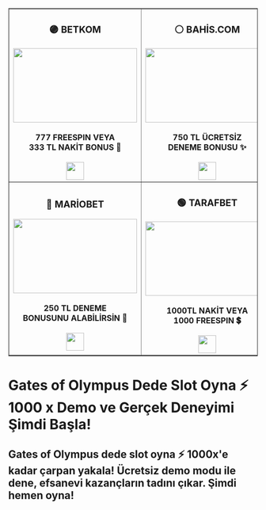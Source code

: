 <table border="1" cellpadding="20" width="900">
<tr>
<td align="center" width="300">
<h3>🟣 BETKOM</h3>
<a href="https://shortlinkapp.com/betkom" target="_blank">
  <img src="https://r.resimlink.com/RU-DtsSkz.jpg" width="250" height="150">
</a><br><br>
<strong>777 FREESPIN VEYA<br>333 TL NAKİT BONUS 🎰</strong><br><br>
<a href="https://shortlinkapp.com/betkom" target="_blank">
  <img src="https://img.shields.io/badge/KAZANMAK_İÇİN_TIKLA-FF0033?style=for-the-badge&labelColor=white" height="36">
</a>
</td>

<td align="center" width="300">
<h3>⚪ BAHİS.COM</h3>
<a href="https://shortlinkapp.com/bahiscom" target="_blank">
  <img src="https://r.resimlink.com/WVBHlP.jpg" width="250" height="150">
</a><br><br>
<strong>750 TL ÜCRETSİZ<br>DENEME BONUSU ✨</strong><br><br>
<a href="https://shortlinkapp.com/bahiscom" target="_blank">
  <img src="https://img.shields.io/badge/KAZANMAK_İÇİN_TIKLA-FF0033?style=for-the-badge&labelColor=white" height="36">
</a>
</td>

<td align="center" width="300">
<h3>🟡 BANKOBET</h3>
<a href="https://shortlinkapp.com/bankobet" target="_blank">
  <img src="https://r.resimlink.com/mDQz0H7wPOc.jpg" width="250" height="150">
</a><br><br>
<strong>200 TL BONUS BUY<br>ANINDA 400 TL ÇEKİM 💸</strong><br><br>
<a href="https://shortlinkapp.com/bankobet" target="_blank">
  <img src="https://img.shields.io/badge/KAZANMAK_İÇİN_TIKLA-FF0033?style=for-the-badge&labelColor=white" height="36">
</a>
</td>
</tr>

<tr>
<td align="center" width="300">
<h3>🔵 MARİOBET</h3>
<a href="https://shortlinkapp.com/mariobet" target="_blank">
  <img src="https://r.resimlink.com/Pk1mQnKzNMD.jpg" width="250" height="150">
</a><br><br>
<strong>250 TL DENEME<br>BONUSUNU ALABİLİRSİN 💙</strong><br><br>
<a href="https://shortlinkapp.com/mariobet" target="_blank">
  <img src="https://img.shields.io/badge/KAZANMAK_İÇİN_TIKLA-FF0033?style=for-the-badge&labelColor=white" height="36">
</a>
</td>

<td align="center" width="300">
<h3>🟢 TARAFBET</h3>
<a href="https://shortlinkapp.com/tarafbet" target="_blank">
  <img src="https://r.resimlink.com/R9nB107Huo3T.jpg" width="250" height="150">
</a><br><br>
<strong>1000TL NAKİT VEYA<br>1000 FREESPIN 💲</strong><br><br>
<a href="https://shortlinkapp.com/tarafbet" target="_blank">
  <img src="https://img.shields.io/badge/KAZANMAK_İÇİN_TIKLA-FF0033?style=for-the-badge&labelColor=white" height="36">
</a>
</td>

<td align="center" width="300">
<h3>🔴 BETEWIN</h3>
<a href="https://shortlinkapp.com/betewin" target="_blank">
  <img src="https://r.resimlink.com/uYvygd_h.jpg" width="250" height="150">
</a><br><br>
<strong>555 FREESPIN<br>333 TL ANINDA NAKİT 🎁</strong><br><br>
<a href="https://shortlinkapp.com/betewin" target="_blank">
  <img src="https://img.shields.io/badge/KAZANMAK_İÇİN_TIKLA-FF0033?style=for-the-badge&labelColor=white" height="36">
</a>
</td>
</tr>
</table>

# Gates of Olympus Dede Slot Oyna ⚡ 1000 x Demo ve Gerçek Deneyimi Şimdi Başla!
## Gates of Olympus dede slot oyna ⚡ 1000x'e kadar çarpan yakala! Ücretsiz demo modu ile dene, efsanevi kazançların tadını çıkar. Şimdi hemen oyna!
